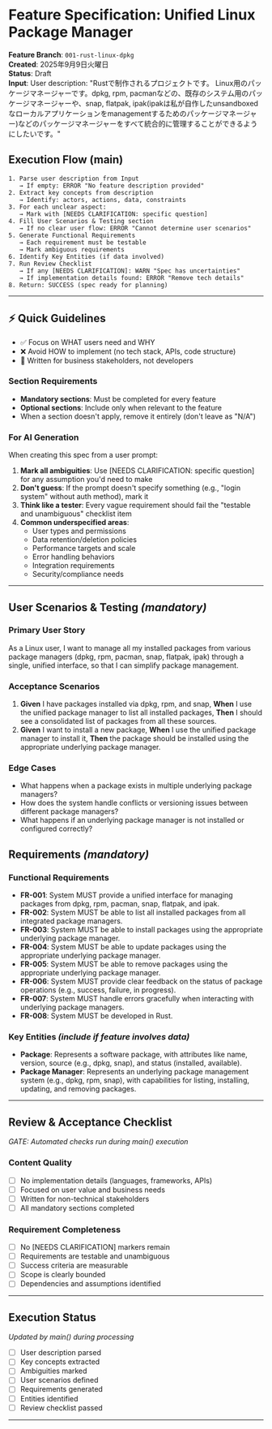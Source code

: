 # Feature Specification: Unified Linux Package Manager

**Feature Branch**: `001-rust-linux-dpkg`  
**Created**: 2025年9月9日火曜日  
**Status**: Draft  
**Input**: User description: "Rustで制作されるプロジェクトです。 Linux用のパッケージマネージャーです。dpkg, rpm, pacmanなどの、既存のシステム用のパッケージマネージャーや、snap, flatpak, ipak(ipakは私が自作したunsandboxedなローカルアプリケーションをmanagementするためのパッケージマネージャー)などのパッケージマネージャーをすべて統合的に管理することができるようにしたいです。"

## Execution Flow (main)
```
1. Parse user description from Input
   → If empty: ERROR "No feature description provided"
2. Extract key concepts from description
   → Identify: actors, actions, data, constraints
3. For each unclear aspect:
   → Mark with [NEEDS CLARIFICATION: specific question]
4. Fill User Scenarios & Testing section
   → If no clear user flow: ERROR "Cannot determine user scenarios"
5. Generate Functional Requirements
   → Each requirement must be testable
   → Mark ambiguous requirements
6. Identify Key Entities (if data involved)
7. Run Review Checklist
   → If any [NEEDS CLARIFICATION]: WARN "Spec has uncertainties"
   → If implementation details found: ERROR "Remove tech details"
8. Return: SUCCESS (spec ready for planning)
```

---

## ⚡ Quick Guidelines
- ✅ Focus on WHAT users need and WHY
- ❌ Avoid HOW to implement (no tech stack, APIs, code structure)
- 👥 Written for business stakeholders, not developers

### Section Requirements
- **Mandatory sections**: Must be completed for every feature
- **Optional sections**: Include only when relevant to the feature
- When a section doesn't apply, remove it entirely (don't leave as "N/A")

### For AI Generation
When creating this spec from a user prompt:
1. **Mark all ambiguities**: Use [NEEDS CLARIFICATION: specific question] for any assumption you'd need to make
2. **Don't guess**: If the prompt doesn't specify something (e.g., "login system" without auth method), mark it
3. **Think like a tester**: Every vague requirement should fail the "testable and unambiguous" checklist item
4. **Common underspecified areas**:
   - User types and permissions
   - Data retention/deletion policies  
   - Performance targets and scale
   - Error handling behaviors
   - Integration requirements
   - Security/compliance needs

---

## User Scenarios & Testing *(mandatory)*

### Primary User Story
As a Linux user, I want to manage all my installed packages from various package managers (dpkg, rpm, pacman, snap, flatpak, ipak) through a single, unified interface, so that I can simplify package management.

### Acceptance Scenarios
1. **Given** I have packages installed via dpkg, rpm, and snap, **When** I use the unified package manager to list all installed packages, **Then** I should see a consolidated list of packages from all these sources.
2. **Given** I want to install a new package, **When** I use the unified package manager to install it, **Then** the package should be installed using the appropriate underlying package manager.

### Edge Cases
- What happens when a package exists in multiple underlying package managers?
- How does the system handle conflicts or versioning issues between different package managers?
- What happens if an underlying package manager is not installed or configured correctly?

## Requirements *(mandatory)*

### Functional Requirements
- **FR-001**: System MUST provide a unified interface for managing packages from dpkg, rpm, pacman, snap, flatpak, and ipak.
- **FR-002**: System MUST be able to list all installed packages from all integrated package managers.
- **FR-003**: System MUST be able to install packages using the appropriate underlying package manager.
- **FR-004**: System MUST be able to update packages using the appropriate underlying package manager.
- **FR-005**: System MUST be able to remove packages using the appropriate underlying package manager.
- **FR-006**: System MUST provide clear feedback on the status of package operations (e.g., success, failure, in progress).
- **FR-007**: System MUST handle errors gracefully when interacting with underlying package managers.
- **FR-008**: System MUST be developed in Rust.

### Key Entities *(include if feature involves data)*
- **Package**: Represents a software package, with attributes like name, version, source (e.g., dpkg, snap), and status (installed, available).
- **Package Manager**: Represents an underlying package management system (e.g., dpkg, rpm, snap), with capabilities for listing, installing, updating, and removing packages.

---

## Review & Acceptance Checklist
*GATE: Automated checks run during main() execution*

### Content Quality
- [ ] No implementation details (languages, frameworks, APIs)
- [ ] Focused on user value and business needs
- [ ] Written for non-technical stakeholders
- [ ] All mandatory sections completed

### Requirement Completeness
- [ ] No [NEEDS CLARIFICATION] markers remain
- [ ] Requirements are testable and unambiguous  
- [ ] Success criteria are measurable
- [ ] Scope is clearly bounded
- [ ] Dependencies and assumptions identified

---

## Execution Status
*Updated by main() during processing*

- [ ] User description parsed
- [ ] Key concepts extracted
- [ ] Ambiguities marked
- [ ] User scenarios defined
- [ ] Requirements generated
- [ ] Entities identified
- [ ] Review checklist passed

---
